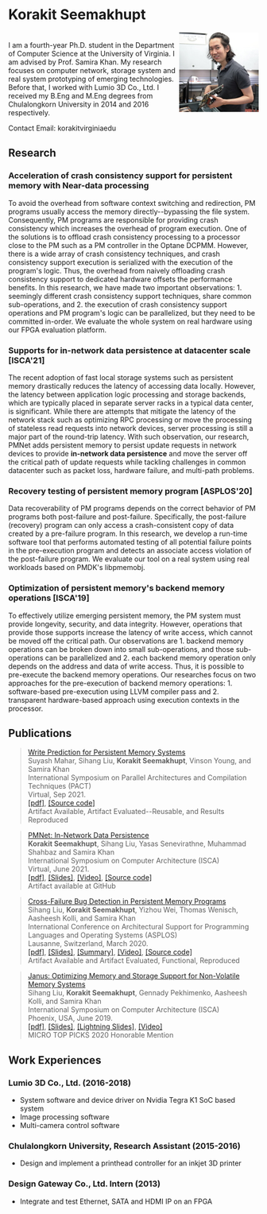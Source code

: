 # Korakit Seemakhupt
<img src="korakit_small.JPG"
     alt="Korakit's photo"
     align="right"/>      
I am a fourth-year Ph.D. student in the Department of Computer Science at the University of Virginia. I am advised by Prof. Samira Khan. My research focuses on computer network, storage system and real system prototyping of emerging technologies. Before that, I worked with Lumio 3D Co., Ltd. I received my B.Eng and M.Eng degrees from Chulalongkorn University in 2014 and 2016 respectively.

Contact Email: korakit<at>virginia<dot>edu

## Research

### Acceleration of crash consistency support for persistent memory with Near-data processing
To avoid the overhead from software context switching and redirection, PM programs usually access the memory directly--bypassing the file system. Consequently, PM programs are responsible for providing crash consistency which increases the overhead of program execution. One of the solutions is to offload crash consistency processing to a processor close to the PM such as a PM controller in the Optane DCPMM. However, there is a wide array of crash consistency techniques, and crash consistency support execution is serialized with the execution of the program's logic. Thus, the overhead from naively offloading crash consistency support to dedicated hardware offsets the performance benefits. In this research, we have made two important observations: 1. seemingly different crash consistency support techniques, share common sub-operations, and 2. the execution of crash consistency support operations and PM program's logic can be parallelized, but they need to be committed in-order. We evaluate the whole system on real hardware using our FPGA evaluation platform.

### Supports for in-network data persistence at datacenter scale [ISCA'21]
The recent adoption of fast local storage systems such as persistent memory drastically reduces the latency of accessing data locally. However, the latency between application logic processing and storage backends, which are typically placed in separate server racks in a typical data center, is significant. While there are attempts that mitigate the latency of the network stack such as optimizing RPC processing or move the processing of stateless read requests into network devices, server processing is still a major part of the round-trip latency. With such observation, our research, PMNet adds persistent memory to persist update requests in network devices to provide **in-network data persistence** and move the server off the critical path of update requests while tackling challenges in common datacenter such as packet loss, hardware failure, and multi-path problems.


### Recovery testing of persistent memory program [ASPLOS'20]
Data recoverability of PM programs depends on the correct behavior of PM programs both post-failure and post-failure. Specifically, the post-failure (recovery) program can only access a crash-consistent copy of data created by a pre-failure program. In this research, we develop a run-time software tool that performs automated testing of all potential failure points in the pre-execution program and detects an associate access violation of the post-failure program. We evaluate our tool on a real system using real workloads based on PMDK's libpmemobj.

### Optimization of persistent memory's backend memory operations [ISCA'19]
To effectively utilize emerging persistent memory, the PM system must provide longevity, security, and data integrity. However, operations that provide those supports increase the latency of write access, which cannot be moved off the critical path. Our observations are 1. backend memory operations can be broken down into small sub-operations, and those sub-operations can be parallelized and 2. each backend memory operation only depends on the address and data of write access. Thus, it is possible to pre-execute the backend memory operations. Our researches focus on two approaches for the pre-execution of backend memory operations: 1. software-based pre-execution using LLVM compiler pass and 2. transparent hardware-based approach using execution contexts in the processor.


## Publications


> [Write Prediction for Persistent Memory Systems](https://github.com/betaloha/betaloha/blob/main/PMWeaver_pact21.pdf)       
> Suyash Mahar, Sihang Liu, **Korakit Seemakhupt**, Vinson Young, and Samira Khan         
> International Symposium on Parallel Architectures and Compilation Techniques (PACT)          
> Virtual, Sep 2021.        
> [[pdf]](https://github.com/betaloha/betaloha/blob/main/PMWeaver_pact21.pdf), [[Source code]](https://pmweaver.persistentmemory.org/)       
> Artifact Available, Artifact Evaluated--Reusable, and Results Reproduced

> [PMNet: In-Network Data Persistence](https://www.cs.virginia.edu/~smk9u/PMNet_ISCA2021.pdf)   
> **Korakit Seemakhupt**, Sihang Liu, Yasas Senevirathne, Muhammad Shahbaz and Samira Khan    
> International Symposium on Computer Architecture (ISCA)   
> Virtual, June 2021.       
> [[pdf]](https://www.cs.virginia.edu/~smk9u/PMNet_ISCA2021.pdf), [[Slides]](https://www.cs.virginia.edu/~smk9u/PMNet_ISCA21_Full.pptx), [[Video]](https://youtu.be/R72gRpDcNBw), [[Source code]](http://pmnet.persistentmemory.org/)       
> Artifact available at GitHub      

> [Cross-Failure Bug Detection in Persistent Memory Programs](https://www.cs.virginia.edu/~smk9u/liu_xfd_asplos2020.pdf)        
> Sihang Liu, **Korakit Seemakhupt**, Yizhou Wei, Thomas Wenisch, Aasheesh Kolli, and Samira Khan        
> International Conference on Architectural Support for Programming Languages and Operating Systems (ASPLOS)        
> Lausanne, Switzerland, March 2020.        
> [[pdf]](https://www.cs.virginia.edu/~smk9u/liu_xfd_asplos2020.pdf), [[Slides]](https://www.cs.virginia.edu/~smk9u/Liu_XFD_ASPLOS20_slides.pptx), [[Summary]](https://www.cs.virginia.edu/~smk9u/Liu_XFD_summary.pdf), [[Video]](https://www.youtube.com/watch?v=SgUeTKfHJDk), [[Source code]](https://xfdetector.persistentmemory.org/)       
> Artifact Available and Artifact Evaluated, Functional, Reproduced     

> [Janus: Optimizing Memory and Storage Support for Non-Volatile Memory Systems](https://www.cs.virginia.edu/~smk9u/Liu_Janus_ISCA19.pdf)   
> Sihang Liu, **Korakit Seemakhupt**, Gennady Pekhimenko, Aasheesh Kolli, and Samira Khan    
> International Symposium on Computer Architecture (ISCA)   
> Phoenix, USA, June 2019.    
> [[pdf]](https://www.cs.virginia.edu/~smk9u/Liu_Janus_ISCA19.pdf), [[Slides]](https://www.cs.virginia.edu/~smk9u/Liu_Janus_ISCA19_slides.pptx), [[Lightning Slides]](https://www.cs.virginia.edu/~smk9u/Liu_Janus_ISCA19_lightning_slides.pptx), [[Video]](https://www.youtube.com/watch?v=kJdgvhLur3M&t=)      
> MICRO TOP PICKS 2020 Honorable Mention        


## Work Experiences

### Lumio 3D Co., Ltd. (2016-2018)
- System software and device driver on Nvidia Tegra K1 SoC based system
- Image processing software
- Multi-camera control software

### Chulalongkorn University, Research Assistant (2015-2016)
- Design and implement a printhead controller for an inkjet 3D printer

### Design Gateway Co., Ltd. Intern (2013)
- Integrate and test Ethernet, SATA and HDMI IP on an FPGA
